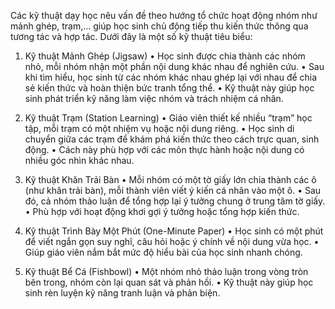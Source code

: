 Các kỹ thuật dạy học nêu vấn đề theo hướng tổ chức hoạt động nhóm như mảnh ghép, trạm,… giúp học sinh chủ động tiếp thu kiến thức thông qua tương tác và hợp tác. Dưới đây là một số kỹ thuật tiêu biểu:

1. Kỹ thuật Mảnh Ghép (Jigsaw)
	•	Học sinh được chia thành các nhóm nhỏ, mỗi nhóm nhận một phần nội dung khác nhau để nghiên cứu.
	•	Sau khi tìm hiểu, học sinh từ các nhóm khác nhau ghép lại với nhau để chia sẻ kiến thức và hoàn thiện bức tranh tổng thể.
	•	Kỹ thuật này giúp học sinh phát triển kỹ năng làm việc nhóm và trách nhiệm cá nhân.

2. Kỹ thuật Trạm (Station Learning)
	•	Giáo viên thiết kế nhiều “trạm” học tập, mỗi trạm có một nhiệm vụ hoặc nội dung riêng.
	•	Học sinh di chuyển giữa các trạm để khám phá kiến thức theo cách trực quan, sinh động.
	•	Cách này phù hợp với các môn thực hành hoặc nội dung có nhiều góc nhìn khác nhau.

3. Kỹ thuật Khăn Trải Bàn
	•	Mỗi nhóm có một tờ giấy lớn chia thành các ô (như khăn trải bàn), mỗi thành viên viết ý kiến cá nhân vào một ô.
	•	Sau đó, cả nhóm thảo luận để tổng hợp lại ý tưởng chung ở trung tâm tờ giấy.
	•	Phù hợp với hoạt động khơi gợi ý tưởng hoặc tổng hợp kiến thức.

4. Kỹ thuật Trình Bày Một Phút (One-Minute Paper)
	•	Học sinh có một phút để viết ngắn gọn suy nghĩ, câu hỏi hoặc ý chính về nội dung vừa học.
	•	Giúp giáo viên nắm bắt mức độ hiểu bài của học sinh nhanh chóng.

5. Kỹ thuật Bể Cá (Fishbowl)
	•	Một nhóm nhỏ thảo luận trong vòng tròn bên trong, nhóm còn lại quan sát và phản hồi.
	•	Kỹ thuật này giúp học sinh rèn luyện kỹ năng tranh luận và phản biện.

